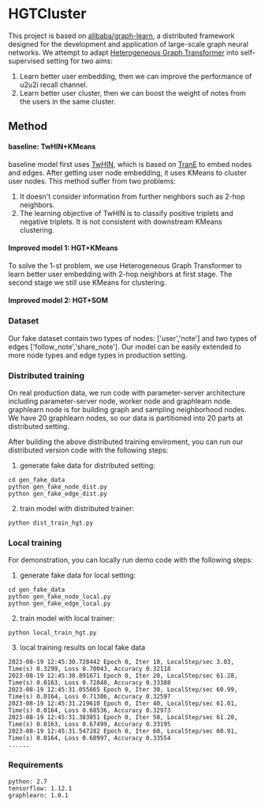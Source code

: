 
# HGTCluster
This project is based on [alibaba/graph-learn](https://github.com/alibaba/graph-learn), a distributed framework designed for the development and application of large-scale graph neural networks. We attempt to adapt [Heterogeneous Graph Transformer](https://arxiv.org/pdf/2003.01332.pdf) into self-supervised setting for two aims:

1. Learn better user embedding, then we can improve the performance of u2u2i recall channel.
2. Learn better user cluster, then we can boost the weight of notes from the users in the same cluster.

## Method 
#### baseline: TwHIN+KMeans
baseline model first uses [TwHIN](https://arxiv.org/pdf/2202.05387.pdf), which is based on [TranE](https://proceedings.neurips.cc/paper_files/paper/2013/file/1cecc7a77928ca8133fa24680a88d2f9-Paper.pdf) to embed nodes and edges. After getting user node embedding, it uses KMeans to cluster user nodes. This method suffer from two problems:
1. It doesn't consider information from further neighbors such as 2-hop neighbors.
2. The learning objective of TwHIN is to classify positive triplets and negative triplets. It is not consistent with downstream KMeans clustering.

#### Improved model 1: HGT+KMeans
To solve the 1-st problem, we use Heterogeneous Graph Transformer to learn better user embedding with 2-hop neighbors at first stage. The second stage we still use KMeans for clustering.


#### Improved model 2: HGT+SOM


### Dataset
Our fake dataset contain two types of nodes: ['user','note'] and two types of edges ['follow_note','share_note']. Our model can be easily extended to more node types and edge types in production setting.

### Distributed training
On real production data, we run code with parameter-server architecture including parameter-server node, worker node and graphlearn node. graphlearn node is for building graph and sampling neighborhood nodes. We have 20 graphlearn nodes, so our data is partitioned into 20 parts at distributed setting.

After building the above distributed training enviroment, you can run our distributed version code with the following steps:
1. generate fake data for distributed setting: 
```
cd gen_fake_data
python gen_fake_node_dist.py
python gen_fake_edge_dist.py
```

2. train model with distributed trainer:
```
python dist_train_hgt.py
```

### Local training 
For demonstration, you can locally run demo code with the following steps:
1. generate fake data for local setting:
```
cd gen_fake_data
python gen_fake_node_local.py
python gen_fake_edge_local.py
 ```
2. train model with local trainer: 
```
python local_train_hgt.py
```
3. local training results on local fake data
```
2023-08-19 12:45:30.728442 Epoch 0, Iter 10, LocalStep/sec 3.03, Time(s) 0.3299, Loss 0.70043, Accuracy 0.32118
2023-08-19 12:45:30.891671 Epoch 0, Iter 20, LocalStep/sec 61.28, Time(s) 0.0163, Loss 0.72848, Accuracy 0.33388
2023-08-19 12:45:31.055665 Epoch 0, Iter 30, LocalStep/sec 60.99, Time(s) 0.0164, Loss 0.71306, Accuracy 0.32597
2023-08-19 12:45:31.219610 Epoch 0, Iter 40, LocalStep/sec 61.01, Time(s) 0.0164, Loss 0.68536, Accuracy 0.32973
2023-08-19 12:45:31.383051 Epoch 0, Iter 50, LocalStep/sec 61.20, Time(s) 0.0163, Loss 0.67499, Accuracy 0.33195
2023-08-19 12:45:31.547282 Epoch 0, Iter 60, LocalStep/sec 60.91, Time(s) 0.0164, Loss 0.68997, Accuracy 0.33554
......
```


### Requirements
```
python: 2.7
tensorflow: 1.12.1
graphlearn: 1.0.1
```
